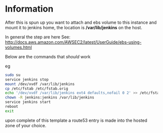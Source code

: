 # Information
After this is spun up you want to attach and ebs volume to this instance and mount it to jenkins home, the location is __/var/lib/jenkins__ on the host.

In general the step are here
See: http://docs.aws.amazon.com/AWSEC2/latest/UserGuide/ebs-using-volumes.html

Below are the commands that _should_ work

eg
```sh
sudo su
service jenkins stop
mount /dev/xvdf /var/lib/jenkins
cp /etc/fstab /etc/fstab.orig
echo '/dev/xvdf /var/lib/jenkins ext4 defaults,nofail 0 2' >> /etc/fstab #update fstab so it mounts on restart
chown -R jenkins:jenkins /var/lib/jenkins
service jenkins start 
reboot
exit
```


upon complete of this template a route53 entry is made into the hosted zone of your choice.